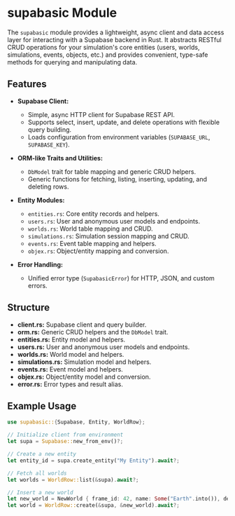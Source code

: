 # supabasic Module

The `supabasic` module provides a lightweight, async client and data access layer for interacting with a Supabase backend in Rust. It abstracts RESTful CRUD operations for your simulation's core entities (users, worlds, simulations, events, objects, etc.) and provides convenient, type-safe methods for querying and manipulating data.

## Features

- **Supabase Client:**  
  - Simple, async HTTP client for Supabase REST API.
  - Supports select, insert, update, and delete operations with flexible query building.
  - Loads configuration from environment variables (`SUPABASE_URL`, `SUPABASE_KEY`).

- **ORM-like Traits and Utilities:**  
  - `DbModel` trait for table mapping and generic CRUD helpers.
  - Generic functions for fetching, listing, inserting, updating, and deleting rows.

- **Entity Modules:**  
  - `entities.rs`: Core entity records and helpers.
  - `users.rs`: User and anonymous user models and endpoints.
  - `worlds.rs`: World table mapping and CRUD.
  - `simulations.rs`: Simulation session mapping and CRUD.
  - `events.rs`: Event table mapping and helpers.
  - `objex.rs`: Object/entity mapping and conversion.

- **Error Handling:**  
  - Unified error type (`SupabasicError`) for HTTP, JSON, and custom errors.

## Structure

- **client.rs:** Supabase client and query builder.
- **orm.rs:** Generic CRUD helpers and the `DbModel` trait.
- **entities.rs:** Entity model and helpers.
- **users.rs:** User and anonymous user models and endpoints.
- **worlds.rs:** World model and helpers.
- **simulations.rs:** Simulation model and helpers.
- **events.rs:** Event model and helpers.
- **objex.rs:** Object/entity model and conversion.
- **error.rs:** Error types and result alias.

## Example Usage

```rust
use supabasic::{Supabase, Entity, WorldRow};

// Initialize client from environment
let supa = Supabase::new_from_env()?;

// Create a new entity
let entity_id = supa.create_entity("My Entity").await?;

// Fetch all worlds
let worlds = WorldRow::list(&supa).await?;

// Insert a new world
let new_world = NewWorld { frame_id: 42, name: Some("Earth".into()), description: None };
let world = WorldRow::create(&supa, &new_world).await?;